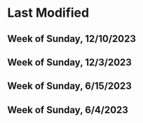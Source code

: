 # Last Modified

## Week of Sunday, 12/10/2023

## Week of Sunday, 12/3/2023

## Week of Sunday, 6/15/2023

## Week of Sunday, 6/4/2023